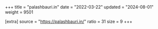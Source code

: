 +++
title = "palashbauri.in"
date = "2022-03-22"
updated = "2024-08-01"
weight = 9501

[extra]
source = "https://palashbauri.in/"
ratio = 31
size = 9
+++

